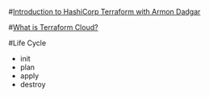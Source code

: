 
#[Introduction to HashiCorp Terraform with Armon Dadgar](https://www.youtube.com/watch?v=h970ZBgKINg&t=5s)

#[What is Terraform Cloud?](https://www.youtube.com/watch?v=ihAKcn9SE_M)

#Life Cycle
- init
- plan
- apply
- destroy

